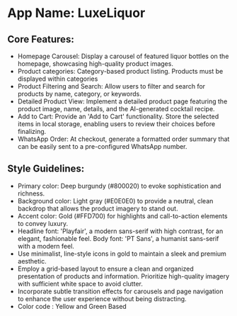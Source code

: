 # **App Name**: LuxeLiquor

## Core Features:

- Homepage Carousel: Display a carousel of featured liquor bottles on the homepage, showcasing high-quality product images.
- Product categories: Category-based product listing. Products must be displayed within categories
- Product Filtering and Search: Allow users to filter and search for products by name, category, or keywords.
- Detailed Product View: Implement a detailed product page featuring the product image, name, details, and the AI-generated cocktail recipe.
- Add to Cart: Provide an 'Add to Cart' functionality. Store the selected items in local storage, enabling users to review their choices before finalizing.
- WhatsApp Order: At checkout, generate a formatted order summary that can be easily sent to a pre-configured WhatsApp number.

## Style Guidelines:

- Primary color: Deep burgundy (#800020) to evoke sophistication and richness.
- Background color: Light gray (#E0E0E0) to provide a neutral, clean backdrop that allows the product imagery to stand out.
- Accent color: Gold (#FFD700) for highlights and call-to-action elements to convey luxury.
- Headline font: 'Playfair', a modern sans-serif with high contrast, for an elegant, fashionable feel. Body font: 'PT Sans', a humanist sans-serif with a modern feel.
- Use minimalist, line-style icons in gold to maintain a sleek and premium aesthetic.
- Employ a grid-based layout to ensure a clean and organized presentation of products and information. Prioritize high-quality imagery with sufficient white space to avoid clutter.
- Incorporate subtle transition effects for carousels and page navigation to enhance the user experience without being distracting.
- Color code : Yellow and Green Based